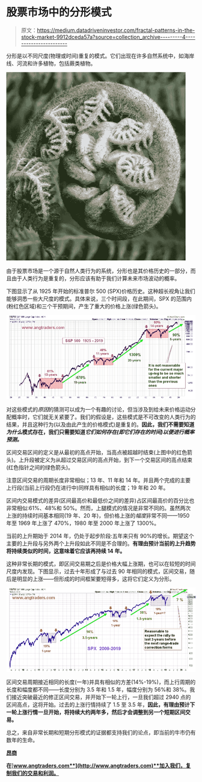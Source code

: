 # 股票市场中的分形模式

> 原文：<https://medium.datadriveninvestor.com/fractal-patterns-in-the-stock-market-9912dceda57a?source=collection_archive---------4----------------------->

分形是以不同尺度(物理或时间)重复的模式。它们出现在许多自然系统中，如海岸线、河流和许多植物，包括蕨类植物。

![](img/8fec1444e0334b11f059e3e1a77b518d.png)

由于股票市场是一个源于自然人类行为的系统，分形也是其价格历史的一部分，而且由于人类行为是重复的，分形应该有助于我们计算未来市场波动的概率。

下图显示了从 1925 年开始的标准普尔 500 (SPX)价格历史。这种超长视角让我们能够洞悉一些大尺度的模式。具体来说，三个时间段，在此期间，SPX 的范围内(粉红色区域)和三个干预期间，产生了重大的价格上涨(绿色箭头)。

![](img/3a70e0de51b91eaf6a3c395506773459.png)

对这些模式的*原因*的猜测可以成为一个有趣的讨论，但当涉及到给未来价格运动分配概率时，它们就无关紧要了。我们的假设是，这些模式是不可改变的人类行为的结果，并且这种行为(以及由此产生的价格模式)是重复的。**因此，我们不需要知道*为什么*模式存在，我们只需要知道*它们如何存在(即它们存在的时间)以便进行概率预测。***

区间交易区间的定义是从最初的高点开始，当高点被超越时结束(上图中的红色箭头)。上升段被定义为从超过交易区间的高点开始，到下一个交易区间的高点结束(红色指针之间的绿色箭头)。

注意区间交易的周期长度非常相似；13 年、11 年和 14 年。并且两个完成的主要上行段(当前上行段仍在进行中)同样具有相似的长度；19 年和 20 年。

区间内交易模式的差异(区间最高价和最低价之间的差异)占区间最高价的百分比也非常相似:61%、48%和 50%。然而，上腿模式的情况是非常不同的。虽然两次上涨的持续时间基本相同(19 年、20 年)，但价格上涨的*幅度*非常不同——1950 年至 1969 年上涨了 470%，1980 年至 2000 年上涨了 1300%。

当前的上升期始于 2014 年，仍处于起步阶段:五年来只有 90%的增长。期望这个主要的上升段与另外两个上升段如此不同是不合理的。**有理由预计当前的上升趋势将持续类似的时间，这意味着它应该再持续 14 年。**

这种非常长期的模式，即区间交易期之后是价格大幅上涨期，也可以在较短的时间尺度内发现。下图显示，过去十年形成了与过去 90 年相同的模式，区间交易，随后是明显的上涨——但形成的时间框架要短得多，这将它们定义为分形。

![](img/729028bc4a22e2baded02f94ccf91889.png)

区间交易周期接近相同的长度(一年)并具有相似的方差(14%-19%)，而上行周期的长度和幅度都不同——长度分别为 3.5 年和 1.5 年，幅度分别为 56%和 38%。我们接近突破最近的修正区间交易，并开始下一轮上行，一旦我们超过 2940 点的区间高点，这将开始。过去的上涨行情持续了 1.5 至 3.5 年，**因此，有理由预计下一轮上涨行情一旦开始，将持续大约两年多，然后才会调整到另一个短期区间交易。**

总之，来自非常长期和短期分形模式的证据都支持我们的论点，即当前的牛市仍有数年的生命。

[**昂商**](https://seekingalpha.com/article/4241577-fractals-future-market)

**在**[**www.angtraders.com**](http://www.angtraders.com)**加入我们，复制我们的交易和利润。**
